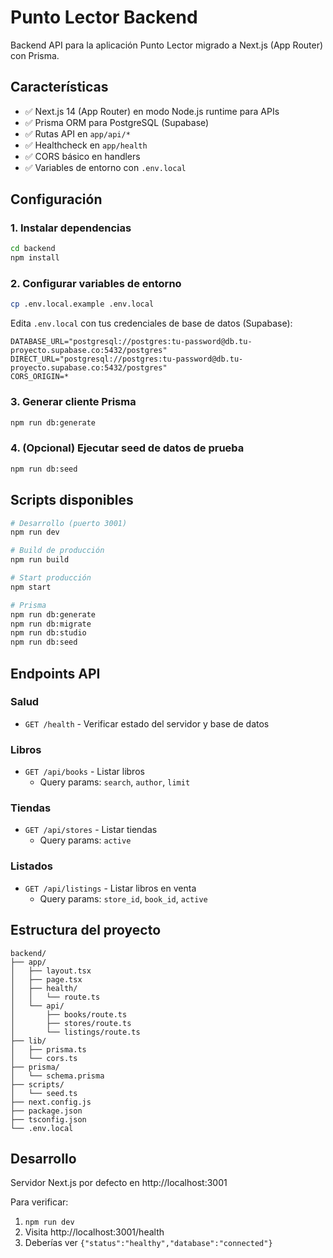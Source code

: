 # Punto Lector Backend

Backend API para la aplicación Punto Lector migrado a Next.js (App Router) con Prisma.

## Características

- ✅ Next.js 14 (App Router) en modo Node.js runtime para APIs
- ✅ Prisma ORM para PostgreSQL (Supabase)
- ✅ Rutas API en `app/api/*`
- ✅ Healthcheck en `app/health`
- ✅ CORS básico en handlers
- ✅ Variables de entorno con `.env.local`

## Configuración

### 1. Instalar dependencias

```bash
cd backend
npm install
```

### 2. Configurar variables de entorno

```bash
cp .env.local.example .env.local
```

Edita `.env.local` con tus credenciales de base de datos (Supabase):

```env
DATABASE_URL="postgresql://postgres:tu-password@db.tu-proyecto.supabase.co:5432/postgres"
DIRECT_URL="postgresql://postgres:tu-password@db.tu-proyecto.supabase.co:5432/postgres"
CORS_ORIGIN=*
```

### 3. Generar cliente Prisma

```bash
npm run db:generate
```

### 4. (Opcional) Ejecutar seed de datos de prueba

```bash
npm run db:seed
```

## Scripts disponibles

```bash
# Desarrollo (puerto 3001)
npm run dev

# Build de producción
npm run build

# Start producción
npm start

# Prisma
npm run db:generate
npm run db:migrate
npm run db:studio
npm run db:seed
```

## Endpoints API

### Salud

- `GET /health` - Verificar estado del servidor y base de datos

### Libros

- `GET /api/books` - Listar libros
  - Query params: `search`, `author`, `limit`

### Tiendas

- `GET /api/stores` - Listar tiendas
  - Query params: `active`

### Listados

- `GET /api/listings` - Listar libros en venta
  - Query params: `store_id`, `book_id`, `active`

## Estructura del proyecto

```
backend/
├── app/
│   ├── layout.tsx
│   ├── page.tsx
│   ├── health/
│   │   └── route.ts
│   └── api/
│       ├── books/route.ts
│       ├── stores/route.ts
│       └── listings/route.ts
├── lib/
│   ├── prisma.ts
│   └── cors.ts
├── prisma/
│   └── schema.prisma
├── scripts/
│   └── seed.ts
├── next.config.js
├── package.json
├── tsconfig.json
└── .env.local
```

## Desarrollo

Servidor Next.js por defecto en http://localhost:3001

Para verificar:

1. `npm run dev`
2. Visita http://localhost:3001/health
3. Deberías ver `{"status":"healthy","database":"connected"}`
